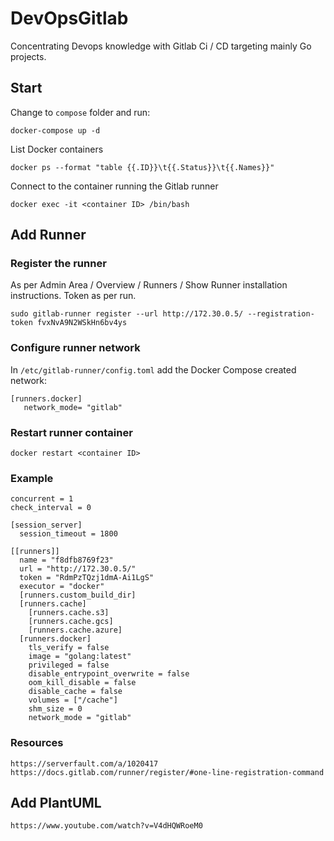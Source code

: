 # DevOpsGitlab
Concentrating Devops knowledge with Gitlab Ci / CD targeting mainly Go projects.

## Start
Change to `compose` folder and run:
```
docker-compose up -d
```
List Docker containers
```
docker ps --format "table {{.ID}}\t{{.Status}}\t{{.Names}}"
```
Connect to the container running the Gitlab runner
```
docker exec -it <container ID> /bin/bash
```
## Add Runner
### Register the runner 
As per Admin Area / Overview / Runners / Show Runner installation instructions. Token as per run.
```
sudo gitlab-runner register --url http://172.30.0.5/ --registration-token fvxNvA9N2WSkHn6bv4ys
```
### Configure runner network
In `/etc/gitlab-runner/config.toml` add the Docker Compose created network:
```
[runners.docker]
   network_mode= "gitlab"
```
### Restart runner container
```
docker restart <container ID>
```
### Example
```
concurrent = 1
check_interval = 0

[session_server]
  session_timeout = 1800

[[runners]]
  name = "f8dfb8769f23"
  url = "http://172.30.0.5/"
  token = "RdmPzTQzj1dmA-Ai1LgS"
  executor = "docker"
  [runners.custom_build_dir]
  [runners.cache]
    [runners.cache.s3]
    [runners.cache.gcs]
    [runners.cache.azure]
  [runners.docker]
    tls_verify = false
    image = "golang:latest"
    privileged = false
    disable_entrypoint_overwrite = false
    oom_kill_disable = false
    disable_cache = false
    volumes = ["/cache"]
    shm_size = 0
    network_mode = "gitlab"
```

### Resources
```
https://serverfault.com/a/1020417
https://docs.gitlab.com/runner/register/#one-line-registration-command
```

## Add PlantUML
```
https://www.youtube.com/watch?v=V4dHQWRoeM0
```

